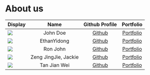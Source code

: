 # About us
Display |         Name         |             Github Profile             | Portfolio 
--------|:--------------------:|:--------------------------------------:|:---------:
![](https://via.placeholder.com/100.png?text=Photo) |       John Doe       |     [Github](https://github.com/)      | [Portfolio](docs/team/johndoe.md)
![](https://via.placeholder.com/100.png?text=Photo) | EthanYidong | [Github](https://github.com/EthanYidong) | [Portfolio](docs/team/ethanyidong.md)
![](https://via.placeholder.com/100.png?text=Photo) |       Ron John       |     [Github](https://github.com/)      | [Portfolio](docs/team/johndoe.md)
![](https://via.placeholder.com/100.png?text=Photo) | Zeng JingJie, Jackie | [Github](https://github.com/Jjzeng123) | [Portfolio](docs/team/jackie.md)
![](https://via.placeholder.com/100.png?text=Photo) | Tan Jian Wei | [Github](https://github.com/TJW0911) | [Portfolio](docs/team/JianWei.md)